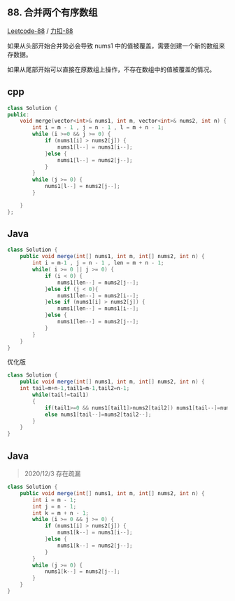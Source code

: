 ## 88. 合并两个有序数组

[Leetcode-88](https://leetcode.com/problems/merge-sorted-array/) / [力扣-88](https://leetcode-cn.com/problems/merge-sorted-array/)

如果从头部开始合并势必会导致 nums1 中的值被覆盖，需要创建一个新的数组来存数据。

如果从尾部开始可以直接在原数组上操作，不存在数组中的值被覆盖的情况。

## cpp

```cpp
class Solution {
public:
    void merge(vector<int>& nums1, int m, vector<int>& nums2, int n) {
        int i = m - 1 , j = n - 1 , l = m + n - 1;
        while (i >=0 && j >= 0) {
            if (nums1[i] > nums2[j]) {
                nums1[l--] = nums1[i--];
            }else {
                nums1[l--] = nums2[j--];
            }
        }
        while (j >= 0) {
            nums1[l--] = nums2[j--];
        }

    }
};
```

## Java

```java
class Solution {
    public void merge(int[] nums1, int m, int[] nums2, int n) {
        int i = m-1 , j = n - 1 , len = m + n - 1;
        while( i >= 0 || j >= 0) {
            if (i < 0) {
                nums1[len--] = nums2[j--];
            }else if (j < 0){
                nums1[len--] = nums2[i--];
            }else if (nums1[i] > nums2[j]) {
                nums1[len--] = nums1[i--];
            }else {
                nums1[len--] = nums2[j--];
            }
        } 
    }
}
```

优化版

```java
class Solution {
    public void merge(int[] nums1, int m, int[] nums2, int n) {
    int tail=m+n-1,tail1=m-1,tail2=n-1;
        while(tail!=tail1)
        {
            if(tail1>=0 && nums1[tail1]>nums2[tail2]) nums1[tail--]=nums1[tail1--];
            else nums1[tail--]=nums2[tail2--];
        }
    }
}
```

## Java

> 2020/12/3 存在疏漏

```java
class Solution {
    public void merge(int[] nums1, int m, int[] nums2, int n) {
        int i = m - 1;
        int j = n - 1;
        int k = m + n - 1;
        while (i >= 0 && j >= 0) {
            if (nums1[i] > nums2[j]) {
                nums1[k--] = nums1[i--];
            }else {
                nums1[k--] = nums2[j--];
            }
        }
        while (j >= 0) {
            nums1[k--] = nums2[j--];
        }
    }
}
```